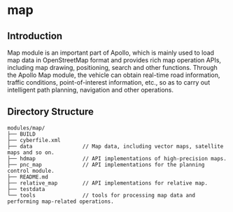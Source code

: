 # map

## Introduction
Map module is an important part of Apollo, which is mainly used to load map data in OpenStreetMap format and provides rich map operation APIs, including map drawing, positioning, search and other functions. Through the Apollo Map module, the vehicle can obtain real-time road information, traffic conditions, point-of-interest information, etc., so as to carry out intelligent path planning, navigation and other operations.

## Directory Structure

```shell
modules/map/
├── BUILD
├── cyberfile.xml
├── data                // Map data, including vector maps, satellite maps and so on.
├── hdmap               // API implementations of high-precision maps.
├── pnc_map             // API implementations for the planning control module.
├── README.md
├── relative_map        // API implementations for relative map. 
├── testdata
└── tools               // tools for processing map data and performing map-related operations.
```


